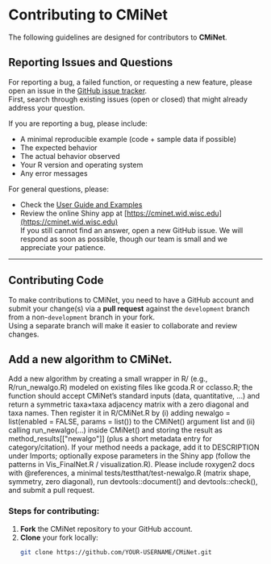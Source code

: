 # Contributing to CMiNet

The following guidelines are designed for contributors to **CMiNet**.

## Reporting Issues and Questions

For reporting a bug, a failed function, or requesting a new feature, please open an issue in the [GitHub issue tracker](https://github.com/solislemuslab/CMiNet/issues).  
First, search through existing issues (open or closed) that might already address your question.  

If you are reporting a bug, please include:
- A minimal reproducible example (code + sample data if possible)
- The expected behavior
- The actual behavior observed
- Your R version and operating system
- Any error messages

For general questions, please:
- Check the [User Guide and Examples](https://github.com/solislemuslab/CMiNet)
- Review the online Shiny app at [https://cminet.wid.wisc.edu](https://cminet.wid.wisc.edu)  
If you still cannot find an answer, open a new GitHub issue. We will respond as soon as possible, though our team is small and we appreciate your patience.

---

## Contributing Code

To make contributions to CMiNet, you need to have a GitHub account and submit your change(s) via a **pull request** against the `development` branch from a non-`development` branch in your fork.  
Using a separate branch will make it easier to collaborate and review changes.

## Add a new algorithm to **CMiNet**.
Add a new algorithm by creating a small wrapper in R/ (e.g., R/run_newalgo.R) modeled on existing files like gcoda.R or cclasso.R; the function should accept CMiNet’s standard inputs (data, quantitative, ...) and return a symmetric taxa×taxa adjacency matrix with a zero diagonal and taxa names. Then register it in R/CMiNet.R by (i) adding newalgo = list(enabled = FALSE, params = list()) to the CMiNet() argument list and (ii) calling run_newalgo(...) inside CMiNet() and storing the result as method_results[["newalgo"]] (plus a short metadata entry for category/citation). If your method needs a package, add it to DESCRIPTION under Imports; optionally expose parameters in the Shiny app (follow the patterns in Vis_FinalNet.R / visualization.R). Please include roxygen2 docs with @references, a minimal tests/testthat/test-newalgo.R (matrix shape, symmetry, zero diagonal), run devtools::document() and devtools::check(), and submit a pull request.

### Steps for contributing:
1. **Fork** the CMiNet repository to your GitHub account.  
2. **Clone** your fork locally:  
   ```bash
   git clone https://github.com/YOUR-USERNAME/CMiNet.git
